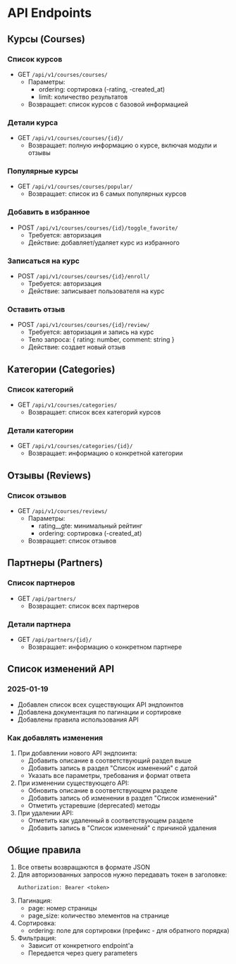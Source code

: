 # API Endpoints

## Курсы (Courses)

### Список курсов
- GET `/api/v1/courses/courses/`
  - Параметры:
    - ordering: сортировка (-rating, -created_at)
    - limit: количество результатов
  - Возвращает: список курсов с базовой информацией

### Детали курса
- GET `/api/v1/courses/courses/{id}/`
  - Возвращает: полную информацию о курсе, включая модули и отзывы

### Популярные курсы
- GET `/api/v1/courses/courses/popular/`
  - Возвращает: список из 6 самых популярных курсов

### Добавить в избранное
- POST `/api/v1/courses/courses/{id}/toggle_favorite/`
  - Требуется: авторизация
  - Действие: добавляет/удаляет курс из избранного

### Записаться на курс
- POST `/api/v1/courses/courses/{id}/enroll/`
  - Требуется: авторизация
  - Действие: записывает пользователя на курс

### Оставить отзыв
- POST `/api/v1/courses/courses/{id}/review/`
  - Требуется: авторизация и запись на курс
  - Тело запроса: { rating: number, comment: string }
  - Действие: создает новый отзыв

## Категории (Categories)

### Список категорий
- GET `/api/v1/courses/categories/`
  - Возвращает: список всех категорий курсов

### Детали категории
- GET `/api/v1/courses/categories/{id}/`
  - Возвращает: информацию о конкретной категории

## Отзывы (Reviews)

### Список отзывов
- GET `/api/v1/courses/reviews/`
  - Параметры:
    - rating__gte: минимальный рейтинг
    - ordering: сортировка (-created_at)
  - Возвращает: список отзывов

## Партнеры (Partners)

### Список партнеров
- GET `/api/partners/`
  - Возвращает: список всех партнеров

### Детали партнера
- GET `/api/partners/{id}/`
  - Возвращает: информацию о конкретном партнере

## Список изменений API

### 2025-01-19
- Добавлен список всех существующих API эндпоинтов
- Добавлена документация по пагинации и сортировке
- Добавлены правила использования API

### Как добавлять изменения
1. При добавлении нового API эндпоинта:
   - Добавить описание в соответствующий раздел выше
   - Добавить запись в раздел "Список изменений" с датой
   - Указать все параметры, требования и формат ответа
2. При изменении существующего API:
   - Обновить описание в соответствующем разделе
   - Добавить запись об изменении в раздел "Список изменений"
   - Отметить устаревшие (deprecated) методы
3. При удалении API:
   - Отметить как удаленный в соответствующем разделе
   - Добавить запись в "Список изменений" с причиной удаления

## Общие правила

1. Все ответы возвращаются в формате JSON
2. Для авторизованных запросов нужно передавать токен в заголовке:
   ```
   Authorization: Bearer <token>
   ```
3. Пагинация:
   - page: номер страницы
   - page_size: количество элементов на странице
4. Сортировка:
   - ordering: поле для сортировки (префикс - для обратного порядка)
5. Фильтрация:
   - Зависит от конкретного endpoint'а
   - Передается через query parameters
